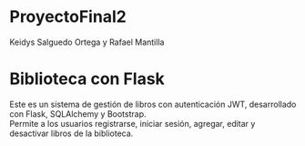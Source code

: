 
# ProyectoFinal2

Keidys Salguedo Ortega y Rafael Mantilla 

#  Biblioteca con Flask

Este es un sistema de gestión de libros con autenticación JWT, desarrollado con Flask, SQLAlchemy y Bootstrap.  
Permite a los usuarios registrarse, iniciar sesión, agregar, editar y desactivar libros de la biblioteca.  

